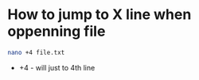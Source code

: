 # How to jump to X line when oppenning file

```bash
nano +4 file.txt
```

- +4 - will just to 4th line
